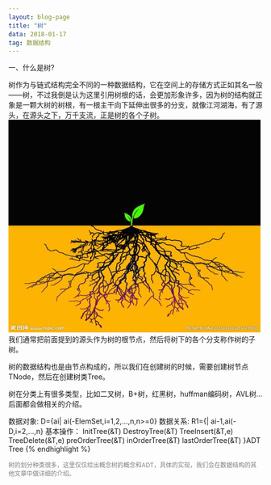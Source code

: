 ```yaml
---
layout: blog-page
title: "树"
data: 2018-01-17
tag: 数据结构
---
```

<p class="h1">一、什么是树?</p>
树作为与链式结构完全不同的一种数据结构，它在空间上的存储方式正如其名一般——树，不过我倒是认为这里引用树根的话，会更加形象许多，因为树的结构就正象是一颗大树的树根，有一根主干向下延伸出很多的分支，就像江河湖海，有了源头，在源头之下，万千支流，正是树的各个子树。
<img src="/assets/Tree_root.jpg" src="图片路径错误，请重新选择！">
我们通常把前面提到的源头作为树的根节点，然后将树下的各个分支称作树的子树。

树的数据结构也是由节点构成的，所以我们在创建树的时候，需要创建树节点TNode，然后在创建树类Tree。

树在分类上有很多类型，比如二叉树，B+树，红黑树，huffman编码树，AVL树...后面都会做相关的介绍。

<p class="h1>二、树的ADT</p>
{% highlight linenos %}
ADT Tree{
<span style="color:deepblue">
数据对象: D={ai| ai(-ElemSet,i=1,2,...,n,n>=0}
数据关系: R1={<ai-1,ai>| ai-1,ai(- D,i=2,...,n}
基本操作：</span>
	InitTree(&T)
	DestroyTree(&T)
	TreeInsert(&T,e)
	TreeDelete(&T,e)
    preOrderTree(&T)
    inOrderTree(&T)
    lastOrderTree(&T) 	
	}ADT Tree
{% endhighlight %}

<p style="color:grey;font-size:12px">树的划分种类很多，这里仅仅给出概念树的概念和ADT，具体的实现，我们会在数据结构的其他文章中做详细的介绍。